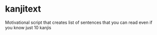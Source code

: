 # kanjitext
Motivational script that creates list of sentences that you can read even if you know just 10 kanjis
